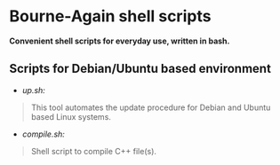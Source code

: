 Bourne-Again shell scripts
=
**Convenient shell scripts for everyday use, written in bash.**

## Scripts for Debian/Ubuntu based environment 
- *up.sh:*
>This tool automates the update procedure for Debian and Ubuntu based Linux systems.

- *compile.sh:*
>Shell script to compile C++ file(s).

